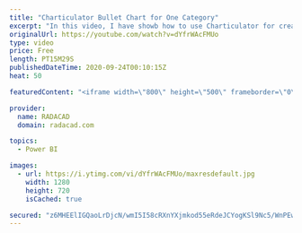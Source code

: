 ```yaml
---
title: "Charticulator Bullet Chart for One Category"
excerpt: "In this video, I have showb how to use Charticulator for creating a Bullet Chart with one Category,"
originalUrl: https://youtube.com/watch?v=dYfrWAcFMUo
type: video
price: Free
length: PT15M29S
publishedDateTime: 2020-09-24T00:10:15Z
heat: 50

featuredContent: "<iframe width=\"800\" height=\"500\" frameborder=\"0\" src=\"https://www.youtube.com/embed/dYfrWAcFMUo\" allow=\"accelerometer; autoplay; encrypted-media; gyroscope; picture-in-picture\" allowfullscreen></iframe>"

provider:
  name: RADACAD
  domain: radacad.com

topics:
  - Power BI

images:
  - url: https://i.ytimg.com/vi/dYfrWAcFMUo/maxresdefault.jpg
    width: 1280
    height: 720
    isCached: true

secured: "z6MHEElIGQaoLrDjcN/wmI5I58cRXnYXjmkod55eRdeJCYogKSl9Nc5/WnPEwUZpwR3nAQljS+Mim7sZRfMLIRbmv5ZEhK3KFTEE0rkkKA1s8G7CVyxF7kTvfi0xX0452PJgeqMjU1dr28QYq2QLYp6M5Iw6G1Ye0Atm/X66fwyoJtW2KyG0gx8xsz6bWeq6GKtj0o/TloqrK9SwuBdccQ7yLg/StcM6bqF4WjB5RrmprcStGvF2Wg7JiWxx6fUUqKyRvV9D2/eet+euOahdAWwcaeDl48q5f9P3jMf2TYuuhwD83WvkuZkv/jcdaecdAkpi5o3goFwWMe0KbLqHjs8ZhQ+GFkDiuiLmXuwfqfmyogkHvoBlDy2+r+H77LrwPusd9lZLLkOKno8w8FnyLaIW+OY9VhFbK4Q9p+Hp4gk=;PzCUZsnFGwWufhbK4tzarw=="
---
```


